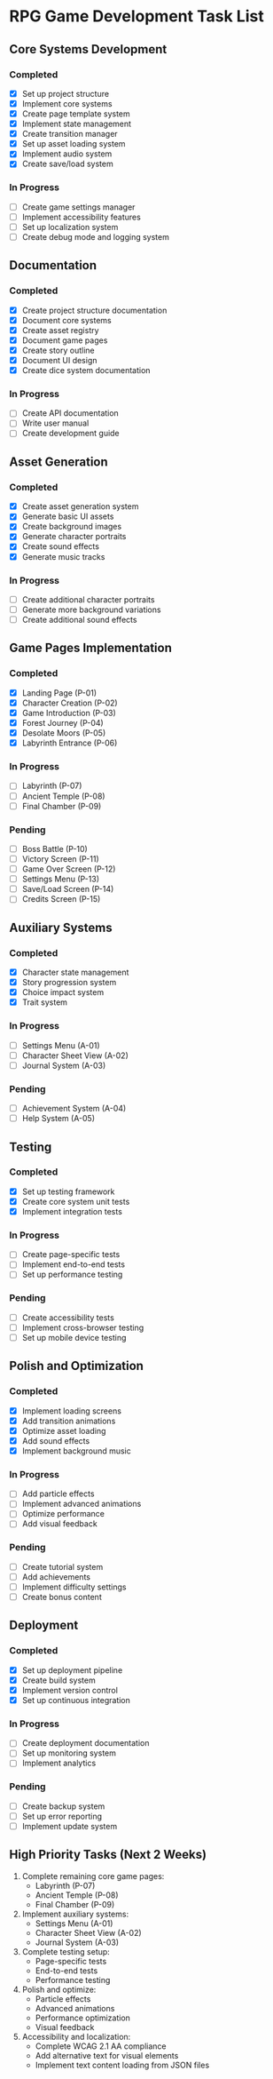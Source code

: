 # RPG Game Development Task List

## Core Systems Development
### Completed
- [x] Set up project structure
- [x] Implement core systems
- [x] Create page template system
- [x] Implement state management
- [x] Create transition manager
- [x] Set up asset loading system
- [x] Implement audio system
- [x] Create save/load system

### In Progress
- [ ] Create game settings manager
- [ ] Implement accessibility features
- [ ] Set up localization system
- [ ] Create debug mode and logging system

## Documentation
### Completed
- [x] Create project structure documentation
- [x] Document core systems
- [x] Create asset registry
- [x] Document game pages
- [x] Create story outline
- [x] Document UI design
- [x] Create dice system documentation

### In Progress
- [ ] Create API documentation
- [ ] Write user manual
- [ ] Create development guide

## Asset Generation
### Completed
- [x] Create asset generation system
- [x] Generate basic UI assets
- [x] Create background images
- [x] Generate character portraits
- [x] Create sound effects
- [x] Generate music tracks

### In Progress
- [ ] Create additional character portraits
- [ ] Generate more background variations
- [ ] Create additional sound effects

## Game Pages Implementation
### Completed
- [x] Landing Page (P-01)
- [x] Character Creation (P-02)
- [x] Game Introduction (P-03)
- [x] Forest Journey (P-04)
- [x] Desolate Moors (P-05)
- [x] Labyrinth Entrance (P-06)

### In Progress
- [ ] Labyrinth (P-07)
- [ ] Ancient Temple (P-08)
- [ ] Final Chamber (P-09)

### Pending
- [ ] Boss Battle (P-10)
- [ ] Victory Screen (P-11)
- [ ] Game Over Screen (P-12)
- [ ] Settings Menu (P-13)
- [ ] Save/Load Screen (P-14)
- [ ] Credits Screen (P-15)

## Auxiliary Systems
### Completed
- [x] Character state management
- [x] Story progression system
- [x] Choice impact system
- [x] Trait system

### In Progress
- [ ] Settings Menu (A-01)
- [ ] Character Sheet View (A-02)
- [ ] Journal System (A-03)

### Pending
- [ ] Achievement System (A-04)
- [ ] Help System (A-05)

## Testing
### Completed
- [x] Set up testing framework
- [x] Create core system unit tests
- [x] Implement integration tests

### In Progress
- [ ] Create page-specific tests
- [ ] Implement end-to-end tests
- [ ] Set up performance testing

### Pending
- [ ] Create accessibility tests
- [ ] Implement cross-browser testing
- [ ] Set up mobile device testing

## Polish and Optimization
### Completed
- [x] Implement loading screens
- [x] Add transition animations
- [x] Optimize asset loading
- [x] Add sound effects
- [x] Implement background music

### In Progress
- [ ] Add particle effects
- [ ] Implement advanced animations
- [ ] Optimize performance
- [ ] Add visual feedback

### Pending
- [ ] Create tutorial system
- [ ] Add achievements
- [ ] Implement difficulty settings
- [ ] Create bonus content

## Deployment
### Completed
- [x] Set up deployment pipeline
- [x] Create build system
- [x] Implement version control
- [x] Set up continuous integration

### In Progress
- [ ] Create deployment documentation
- [ ] Set up monitoring system
- [ ] Implement analytics

### Pending
- [ ] Create backup system
- [ ] Set up error reporting
- [ ] Implement update system

## High Priority Tasks (Next 2 Weeks)
1. Complete remaining core game pages:
   - Labyrinth (P-07)
   - Ancient Temple (P-08)
   - Final Chamber (P-09)
2. Implement auxiliary systems:
   - Settings Menu (A-01)
   - Character Sheet View (A-02)
   - Journal System (A-03)
3. Complete testing setup:
   - Page-specific tests
   - End-to-end tests
   - Performance testing
4. Polish and optimize:
   - Particle effects
   - Advanced animations
   - Performance optimization
   - Visual feedback
5. Accessibility and localization:
   - Complete WCAG 2.1 AA compliance
   - Add alternative text for visual elements
   - Implement text content loading from JSON files 